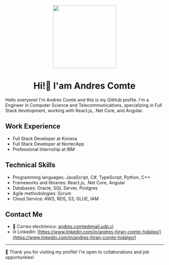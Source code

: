 <div id = "header" align="center">
  <img src= "https://media.giphy.com/media/3ogwFGEHrVxusDbDjO/giphy.gif" width="200"></img>
  <h1 align="center" >Hi!👋 I'am Andres Comte</h1>
</div>

Hello everyone! I'm Andres Comte and this is my GitHub profile. I'm a Engineer in Computer Science and Telecommunications, specializing in Full Stack development, working with React.js, .Net Core, and Angular.

## Work Experience

- Full Stack Developer at  Konexa
- Full Stack Developer at NortecApp
- Professional Internship at IBM

## Technical Skills

- Programming languages: JavaScript, C#, TypeScript, Python, C++
- Frameworks and libraries: React.js, .Net Core, Angular
- Databases: Oracle, SQL Server, Postgres
- Agile methodologies: Scrum
- Cloud Service: AWS, RDS, S3, GLUE, IAM

## Contact Me

- 📧 Correo electrónico: [andres.comte@mail.udp.cl](andres.comte@mail.udp.cl)
- 🌐 LinkedIn: [https://www.linkedin.com/in/andres-hiran-comte-hidalgo/](https://www.linkedin.com/in/andres-hiran-comte-hidalgo/)

---

🚀 Thank you for visiting my profile! I'm open to collaborations and job opportunities!


<!--
**andrescomte/andrescomte** is a ✨ _special_ ✨ repository because its `README.md` (this file) appears on your GitHub profile.

Here are some ideas to get you started:

- 🔭 I’m currently working on ...
- 🌱 I’m currently learning ...
- 👯 I’m looking to collaborate on ...
- 🤔 I’m looking for help with ...
- 💬 Ask me about ...
- 📫 How to reach me: ...
- 😄 Pronouns: ...
- ⚡ Fun fact: ...
-->
